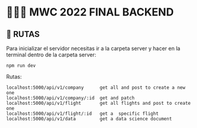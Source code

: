 # 🧑🏻‍💻 MWC 2022 FINAL BACKEND

## 🚏 RUTAS

Para inicializar el servidor necesitas ir a la carpeta server y hacer en la terminal dentro de la carpeta server:
```
npm run dev
```

Rutas:
```
localhost:5000/api/v1/company      get all and post to create a new one
localhost:5000/api/v1/company/:id  get and patch
localhost:5000/api/v1/flight       get all flights and post to create one
localhost:5000/api/v1/flight/:id   get a  specific flight
localhost:5000/api/v1/data         get a data science document
```
